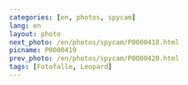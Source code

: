 ```yaml
---
categories: [en, photos, spycam]
lang: en
layout: photo
next_photo: /en/photos/spycam/P0000418.html
picname: P0000419
prev_photo: /en/photos/spycam/P0000420.html
tags: [Fotofalle, Leopard]
---
```

